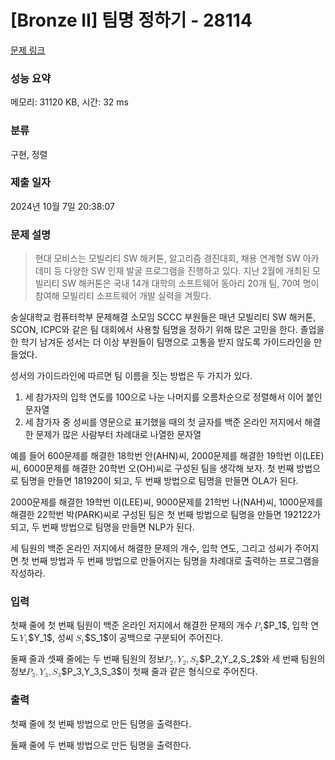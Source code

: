 # [Bronze II] 팀명 정하기 - 28114 

[문제 링크](https://www.acmicpc.net/problem/28114) 

### 성능 요약

메모리: 31120 KB, 시간: 32 ms

### 분류

구현, 정렬

### 제출 일자

2024년 10월 7일 20:38:07

### 문제 설명

<blockquote>
<p>현대 모비스는 모빌리티 SW 해커톤, 알고리즘 경진대회, 채용 연계형 SW 아카데미 등 다양한 SW 인재 발굴 프로그램을 진행하고 있다. 지난 2월에 개최된 모빌리티 SW 해커톤은 국내 14개 대학의 소프트웨어 동아리 20개 팀, 70여 명이 참여해 모빌리티 소프트웨어 개발 실력을 겨뤘다.</p>
</blockquote>

<p>숭실대학교 컴퓨터학부 문제해결 소모임 SCCC 부원들은 매년 모빌리티 SW 해커톤, SCON, ICPC와 같은 팀 대회에서 사용할 팀명을 정하기 위해 많은 고민을 한다. 졸업을 한 학기 남겨둔 성서는 더 이상 부원들이 팀명으로 고통을 받지 않도록 가이드라인을 만들었다.</p>

<p>성서의 가이드라인에 따르면 팀 이름을 짓는 방법은 두 가지가 있다.</p>

<ol>
	<li>세 참가자의 입학 연도를 100으로 나눈 나머지를 오름차순으로 정렬해서 이어 붙인 문자열</li>
	<li>세 참가자 중 성씨를 영문으로 표기했을 때의 첫 글자를 백준 온라인 저지에서 해결한 문제가 많은 사람부터 차례대로 나열한 문자열</li>
</ol>

<p>예를 들어 600문제를 해결한 18학번 안(AHN)씨, 2000문제를 해결한 19학번 이(LEE)씨, 6000문제를 해결한 20학번 오(OH)씨로 구성된 팀을 생각해 보자. 첫 번째 방법으로 팀명을 만들면 181920이 되고, 두 번째 방법으로 팀명을 만들면 OLA가 된다.</p>

<p>2000문제를 해결한 19학번 이(LEE)씨, 9000문제를 21학번 나(NAH)씨, 1000문제를 해결한 22학번 박(PARK)씨로 구성된 팀은 첫 번째 방법으로 팀명을 만들면 192122가 되고, 두 번째 방법으로 팀명을 만들면 NLP가 된다.</p>

<p>세 팀원의 백준 온라인 저지에서 해결한 문제의 개수, 입학 연도, 그리고 성씨가 주어지면 첫 번째 방법과 두 번째 방법으로 만들어지는 팀명을 차례대로 출력하는 프로그램을 작성하라.</p>

### 입력 

 <p>첫째 줄에 첫 번째 팀원이 백준 온라인 저지에서 해결한 문제의 개수 <mjx-container class="MathJax" jax="CHTML" style="font-size: 101.8%; position: relative;"><mjx-math class="MJX-TEX" aria-hidden="true"><mjx-msub><mjx-mi class="mjx-i"><mjx-c class="mjx-c1D443 TEX-I"></mjx-c></mjx-mi><mjx-script style="vertical-align: -0.15em; margin-left: -0.109em;"><mjx-mn class="mjx-n" size="s"><mjx-c class="mjx-c31"></mjx-c></mjx-mn></mjx-script></mjx-msub></mjx-math><mjx-assistive-mml unselectable="on" display="inline"><math xmlns="http://www.w3.org/1998/Math/MathML"><msub><mi>P</mi><mn>1</mn></msub></math></mjx-assistive-mml><span aria-hidden="true" class="no-mathjax mjx-copytext">$P_1$</span></mjx-container>, 입학 연도 <mjx-container class="MathJax" jax="CHTML" style="font-size: 101.8%; position: relative;"><mjx-math class="MJX-TEX" aria-hidden="true"><mjx-msub><mjx-mi class="mjx-i"><mjx-c class="mjx-c1D44C TEX-I"></mjx-c></mjx-mi><mjx-script style="vertical-align: -0.15em; margin-left: -0.182em;"><mjx-mn class="mjx-n" size="s"><mjx-c class="mjx-c31"></mjx-c></mjx-mn></mjx-script></mjx-msub></mjx-math><mjx-assistive-mml unselectable="on" display="inline"><math xmlns="http://www.w3.org/1998/Math/MathML"><msub><mi>Y</mi><mn>1</mn></msub></math></mjx-assistive-mml><span aria-hidden="true" class="no-mathjax mjx-copytext">$Y_1$</span></mjx-container>, 성씨 <mjx-container class="MathJax" jax="CHTML" style="font-size: 101.8%; position: relative;"><mjx-math class="MJX-TEX" aria-hidden="true"><mjx-msub><mjx-mi class="mjx-i"><mjx-c class="mjx-c1D446 TEX-I"></mjx-c></mjx-mi><mjx-script style="vertical-align: -0.15em; margin-left: -0.032em;"><mjx-mn class="mjx-n" size="s"><mjx-c class="mjx-c31"></mjx-c></mjx-mn></mjx-script></mjx-msub></mjx-math><mjx-assistive-mml unselectable="on" display="inline"><math xmlns="http://www.w3.org/1998/Math/MathML"><msub><mi>S</mi><mn>1</mn></msub></math></mjx-assistive-mml><span aria-hidden="true" class="no-mathjax mjx-copytext">$S_1$</span></mjx-container>이 공백으로 구분되어 주어진다.</p>

<p>둘째 줄과 셋째 줄에는 두 번째 팀원의 정보 <mjx-container class="MathJax" jax="CHTML" style="font-size: 101.8%; position: relative;"><mjx-math class="MJX-TEX" aria-hidden="true"><mjx-msub><mjx-mi class="mjx-i"><mjx-c class="mjx-c1D443 TEX-I"></mjx-c></mjx-mi><mjx-script style="vertical-align: -0.15em; margin-left: -0.109em;"><mjx-mn class="mjx-n" size="s"><mjx-c class="mjx-c32"></mjx-c></mjx-mn></mjx-script></mjx-msub><mjx-mo class="mjx-n"><mjx-c class="mjx-c2C"></mjx-c></mjx-mo><mjx-msub space="2"><mjx-mi class="mjx-i"><mjx-c class="mjx-c1D44C TEX-I"></mjx-c></mjx-mi><mjx-script style="vertical-align: -0.15em; margin-left: -0.182em;"><mjx-mn class="mjx-n" size="s"><mjx-c class="mjx-c32"></mjx-c></mjx-mn></mjx-script></mjx-msub><mjx-mo class="mjx-n"><mjx-c class="mjx-c2C"></mjx-c></mjx-mo><mjx-msub space="2"><mjx-mi class="mjx-i"><mjx-c class="mjx-c1D446 TEX-I"></mjx-c></mjx-mi><mjx-script style="vertical-align: -0.15em; margin-left: -0.032em;"><mjx-mn class="mjx-n" size="s"><mjx-c class="mjx-c32"></mjx-c></mjx-mn></mjx-script></mjx-msub></mjx-math><mjx-assistive-mml unselectable="on" display="inline"><math xmlns="http://www.w3.org/1998/Math/MathML"><msub><mi>P</mi><mn>2</mn></msub><mo>,</mo><msub><mi>Y</mi><mn>2</mn></msub><mo>,</mo><msub><mi>S</mi><mn>2</mn></msub></math></mjx-assistive-mml><span aria-hidden="true" class="no-mathjax mjx-copytext">$P_2,Y_2,S_2$</span></mjx-container>와 세 번째 팀원의 정보 <mjx-container class="MathJax" jax="CHTML" style="font-size: 101.8%; position: relative;"><mjx-math class="MJX-TEX" aria-hidden="true"><mjx-msub><mjx-mi class="mjx-i"><mjx-c class="mjx-c1D443 TEX-I"></mjx-c></mjx-mi><mjx-script style="vertical-align: -0.15em; margin-left: -0.109em;"><mjx-mn class="mjx-n" size="s"><mjx-c class="mjx-c33"></mjx-c></mjx-mn></mjx-script></mjx-msub><mjx-mo class="mjx-n"><mjx-c class="mjx-c2C"></mjx-c></mjx-mo><mjx-msub space="2"><mjx-mi class="mjx-i"><mjx-c class="mjx-c1D44C TEX-I"></mjx-c></mjx-mi><mjx-script style="vertical-align: -0.15em; margin-left: -0.182em;"><mjx-mn class="mjx-n" size="s"><mjx-c class="mjx-c33"></mjx-c></mjx-mn></mjx-script></mjx-msub><mjx-mo class="mjx-n"><mjx-c class="mjx-c2C"></mjx-c></mjx-mo><mjx-msub space="2"><mjx-mi class="mjx-i"><mjx-c class="mjx-c1D446 TEX-I"></mjx-c></mjx-mi><mjx-script style="vertical-align: -0.15em; margin-left: -0.032em;"><mjx-mn class="mjx-n" size="s"><mjx-c class="mjx-c33"></mjx-c></mjx-mn></mjx-script></mjx-msub></mjx-math><mjx-assistive-mml unselectable="on" display="inline"><math xmlns="http://www.w3.org/1998/Math/MathML"><msub><mi>P</mi><mn>3</mn></msub><mo>,</mo><msub><mi>Y</mi><mn>3</mn></msub><mo>,</mo><msub><mi>S</mi><mn>3</mn></msub></math></mjx-assistive-mml><span aria-hidden="true" class="no-mathjax mjx-copytext">$P_3,Y_3,S_3$</span></mjx-container>이 첫째 줄과 같은 형식으로 주어진다.</p>

### 출력 

 <p>첫째 줄에 첫 번째 방법으로 만든 팀명을 출력한다.</p>

<p>둘째 줄에 두 번째 방법으로 만든 팀명을 출력한다.</p>

